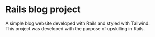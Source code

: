 # Rails blog project
A simple blog website developed with Rails and styled with Tailwind.\
This project was developed with the purpose of upskilling in Rails.
